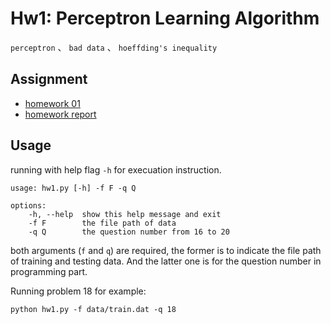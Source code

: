# Hw1: Perceptron Learning Algorithm
`perceptron` 、 `bad data` 、 `hoeffding's inequality`
## Assignment
* [homework 01](./hw1.pdf)
* [homework report](./hw1_report.pdf)

## Usage
running with help flag `-h` for execuation instruction.
```
usage: hw1.py [-h] -f F -q Q

options:
    -h, --help  show this help message and exit
    -f F        the file path of data
    -q Q        the question number from 16 to 20
```
both arguments (`f` and `q`) are required, the former is to indicate the file path of training and testing data. And the latter one is for the question number in programming part.


Running problem 18 for example:
```
python hw1.py -f data/train.dat -q 18
```
